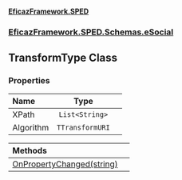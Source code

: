 #### [EficazFramework.SPED](EficazFrameworkSPED.md 'EficazFramework SPED')
### [EficazFramework.SPED.Schemas.eSocial](EficazFramework.SPED.Schemas.eSocial.md 'EficazFramework.SPED.Schemas.eSocial')

## TransformType Class
### Properties

| Name | Type | |
| :--- | :---: | :--- |
| XPath | `List<String>` |  |
| Algorithm | `TTransformURI` |  |

| Methods | |
| :--- | :--- |
| [OnPropertyChanged(string)](EficazFramework.SPED.Schemas.eSocial/TransformType/OnPropertyChanged(string).md 'EficazFramework.SPED.Schemas.eSocial.TransformType.OnPropertyChanged(string)') | |
